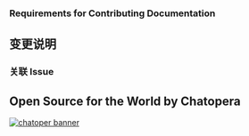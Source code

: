 ### Requirements for Contributing Documentation

## 变更说明

### 关联 Issue #

## Open Source for the World by Chatopera

[![chatoper banner][co-banner-image]][co-url]

[co-banner-image]: https://user-images.githubusercontent.com/3538629/144734473-df8ec8dd-ad0b-400f-8542-e4d40fb96375.jpg
[co-url]: https://www.chatopera.com
